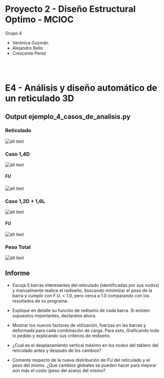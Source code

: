 # Proyecto 2 - Diseño Estructural Optimo - MCIOC
Grupo 4 
- Verónica Guzmán
- Alejandro Bello
- Crescente Perez
<br>
<br>

# E4 - Análisis y diseño automático de un reticulado 3D
## Output ejemplo_4_casos_de_analisis.py
### Reticulado
 ![alt text](https://github.com/vjguzman/P2-E4-MCIOC/blob/main/Output/Figura_Reticulado.png) 
 <br>
### Caso 1,4D
 ![alt text](https://github.com/vjguzman/P2-E4-MCIOC/blob/main/Output/Caso_1%2C4D.png) 
 <br>
##### FU
 ![alt text](https://github.com/vjguzman/P2-E4-MCIOC/blob/main/Output/FU_1%2C4D.png) 
 <br>
### Caso 1,2D + 1,6L
 ![alt text](https://github.com/vjguzman/P2-E4-MCIOC/blob/main/Output/Caso_1%2C2D1%2C6L.png) 
 <br>
#### FU
 ![alt text](https://github.com/vjguzman/P2-E4-MCIOC/blob/main/Output/FU_1%2C2D1%2C6L.png) 
 <br>
### Peso Total
 ![alt text](https://github.com/vjguzman/P2-E4-MCIOC/blob/main/Output/Pesos.png) 
 <br>
 
## Informe 
 
* Escoja 5 barras interesantes del reticulado (identificadas por sus nodos) y manualmente realice el rediseño, buscando minimizar el peso de la barra y cumplir con F.U. < 1.0, pero cerca a 1.0 comparando con los resultados de su programa. 

* Explique en detalle su función de rediseño de cada barra. Si existen supuestos importantes, declarelos ahora. 

* Mostrar los nuevos factores de utilización, fuerzas en las barras y deformada para cada combinación de carga. Para esto, Graficando todo lo pedido y explicando sus criterios de rediseño. 

* ¿Cual es el desplazamiento vertical máximo en los nodos del tablero del reticulado antes y después de los cambios?

* Comente respecto de la nueva distribución de FU del reticulado y el peso del mismo. ¿Que cambios globales se pueden hacer para mejorar aún más el costo (peso del acero) del mismo? 
